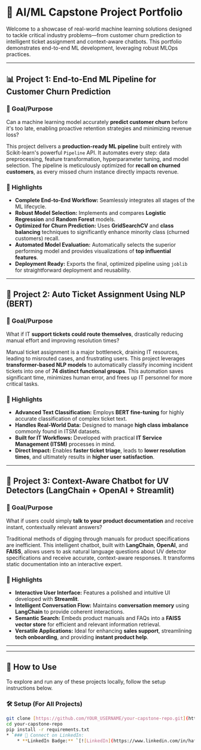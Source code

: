 # 💼 AI/ML Capstone Project Portfolio

Welcome to a showcase of real-world machine learning solutions designed to tackle critical industry problems—from customer churn prediction to intelligent ticket assignment and context-aware chatbots. This portfolio demonstrates end-to-end ML development, leveraging robust MLOps practices.

---

## 📊 Project 1: End-to-End ML Pipeline for Customer Churn Prediction

### 🎯 Goal/Purpose
Can a machine learning model accurately **predict customer churn** before it's too late, enabling proactive retention strategies and minimizing revenue loss?

This project delivers a **production-ready ML pipeline** built entirely with Scikit-learn's powerful `Pipeline` API. It automates every step: data preprocessing, feature transformation, hyperparameter tuning, and model selection. The pipeline is meticulously optimized for **recall on churned customers**, as every missed churn instance directly impacts revenue.

### 🚀 Highlights
- **Complete End-to-End Workflow:** Seamlessly integrates all stages of the ML lifecycle.
- **Robust Model Selection:** Implements and compares **Logistic Regression** and **Random Forest** models.
- **Optimized for Churn Prediction:** Uses **GridSearchCV** and **class balancing** techniques to significantly enhance minority class (churned customers) recall.
- **Automated Model Evaluation:** Automatically selects the superior performing model and provides visualizations of **top influential features**.
- **Deployment Ready:** Exports the final, optimized pipeline using `joblib` for straightforward deployment and reusability.

---

## 🤖 Project 2: Auto Ticket Assignment Using NLP (BERT)

### 🎯 Goal/Purpose
What if IT **support tickets could route themselves**, drastically reducing manual effort and improving resolution times?

Manual ticket assignment is a major bottleneck, draining IT resources, leading to misrouted cases, and frustrating users. This project leverages **transformer-based NLP models** to automatically classify incoming incident tickets into one of **74 distinct functional groups**. This automation saves significant time, minimizes human error, and frees up IT personnel for more critical tasks.

### 🚀 Highlights
- **Advanced Text Classification:** Employs **BERT fine-tuning** for highly accurate classification of complex ticket text.
- **Handles Real-World Data:** Designed to manage **high class imbalance** commonly found in ITSM datasets.
- **Built for IT Workflows:** Developed with practical **IT Service Management (ITSM)** processes in mind.
- **Direct Impact:** Enables **faster ticket triage**, leads to **lower resolution times**, and ultimately results in **higher user satisfaction**.

---

## 💬 Project 3: Context-Aware Chatbot for UV Detectors (LangChain + OpenAI + Streamlit)

### 🎯 Goal/Purpose
What if users could simply **talk to your product documentation** and receive instant, contextually relevant answers?

Traditional methods of digging through manuals for product specifications are inefficient. This intelligent chatbot, built with **LangChain**, **OpenAI**, and **FAISS**, allows users to ask natural language questions about UV detector specifications and receive accurate, context-aware responses. It transforms static documentation into an interactive expert.

### 🚀 Highlights
- **Interactive User Interface:** Features a polished and intuitive UI developed with **Streamlit**.
- **Intelligent Conversation Flow:** Maintains **conversation memory** using **LangChain** to provide coherent interactions.
- **Semantic Search:** Embeds product manuals and FAQs into a **FAISS vector store** for efficient and relevant information retrieval.
- **Versatile Applications:** Ideal for enhancing **sales support**, streamlining **tech onboarding**, and providing **instant product help**.

---

---

## 📂 How to Use

To explore and run any of these projects locally, follow the setup instructions below.

### 🛠️ Setup (For All Projects)

```bash
git clone [https://github.com/YOUR_USERNAME/your-capstone-repo.git](https://github.com/YOUR_USERNAME/your-capstone-repo.git)
cd your-capstone-repo
pip install -r requirements.txt
* `### 🔗 Connect on LinkedIn:
    * **LinkedIn Badge:** `[![LinkedIn](https://www.linkedin.com/in/hafsa-ahmed-0a132b32b?utm_source=share&utm_campaign=share_via&utm_content=profile&utm_medium=android_app)]() ` 

